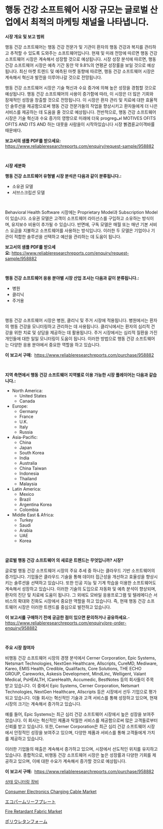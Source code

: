 <p><h1>행동 건강 소프트웨어 시장 규모는 글로벌 산업에서 최적의 마케팅 채널을 나타냅니다.</h1></p><p><strong>시장 개요 및 보고 범위</strong></p>
<p><p>행동 건강 소프트웨어는 행동 건강 전문가 및 기관이 환자의 행동 건강과 복지를 관리하고 추적할 수 있도록 도와주는 소프트웨어입니다. 현재 및 미래 전망에 따르면 행동 건강 소프트웨어 시장은 계속해서 성장할 것으로 예상됩니다. 시장 성장 분석에 따르면, 행동 건강 소프트웨어 시장은 예측 기간 동안 약 9.8%의 연평균 성장률을 보일 것으로 예상됩니다. 최신 마켓 트렌드 및 예측된 마켓 동향에 따르면, 행동 건강 소프트웨어 시장은 계속해서 혁신과 발전을 이루어나갈 것으로 전망됩니다. </p><p>행동 건강 소프트웨어 시장은 기술 혁신과 수요 증가에 의해 높은 성장을 경험할 것으로 예상됩니다. 행동 건강 소프트웨어의 사용이 증가함에 따라, 이 시장은 더 많은 기회와 잠재적인 성장을 창출할 것으로 전망됩니다. 이 시장은 환자 관리 및 치료에 대한 효율적인 솔루션을 제공함으로써 행동 건강 전문가들의 작업을 향상시키고 환자들에게 더 나은 서비스를 제공하는 데 도움을 줄 것으로 예상됩니다. 전반적으로, 행동 건강 소프트웨어 시장은 기술 혁신과 수요 증가의 영향으로 미래에 더욱 progregاف MOTIVES OFITS OFITS AND ITS AND 하는 대못을 사람을이 시작하있습니다 시장 삙겸륜교이객바률 때문에다.</p></p>
<p><strong>보고서의 샘플 PDF를 받으세요:</strong> <a href="https://www.reliableresearchreports.com/enquiry/request-sample/958882">https://www.reliableresearchreports.com/enquiry/request-sample/958882</a></p>
<p>&nbsp;</p>
<p><strong>시장 세분화</strong></p>
<p><strong>행동 건강 소프트웨어 유형별 시장 분석은 다음과 같이 분류됩니다.:</strong></p>
<p><ul><li>소유권 모델</li><li>서브스크립션 모델</li></ul></p>
<p>&nbsp;</p>
<p><p>Behavioral Health Software 시장에는 Proprietary Model과 Subscription Model이 있습니다. 소유권 모델은 고객이 소프트웨어 라이선스를 구입하고 소유하는 방식이며, 유지보수 비용이 추가될 수 있습니다. 반면에, 구독 모델은 매월 또는 매년 기본 서비스 요금을 지불하고 소프트웨어를 사용하는 방식입니다. 이러한 두 모델은 기업이나 기관이 적합한 솔루션을 선택하고 예산을 관리하는 데 도움이 됩니다.</p></p>
<p><strong>보고서의 샘플 PDF를 받으세요:</strong>&nbsp;<a href="https://www.reliableresearchreports.com/enquiry/request-sample/958882">https://www.reliableresearchreports.com/enquiry/request-sample/958882</a></p>
<p>&nbsp;</p>
<p><strong> 행동 건강 소프트웨어 응용 분야별 시장 산업 조사는 다음과 같이 분류됩니다.:</strong></p>
<p><ul><li>병원</li><li>클리닉</li><li>주거용</li></ul></p>
<p>&nbsp;</p>
<p><p>행동 건강 소프트웨어 시장은 병원, 클리닉 및 주거 시장에 적용됩니다. 병원에서는 환자의 행동 건강을 모니터링하고 관리하는 데 사용됩니다. 클리닉에서는 환자의 심리적 건강을 위한 치료 및 상담을 제공하는 데 활용됩니다. 주거 시장에서는 심리적 질환을 가진 개인들에 대한 일일 모니터링이 도움이 됩니다. 이러한 방법으로 행동 건강 소프트웨어는 다양한 응용 분야에서 중요한 역할을 하고 있습니다.</p></p>
<p><strong>이 보고서 구매:</strong>&nbsp; <a href="https://www.reliableresearchreports.com/purchase/958882">https://www.reliableresearchreports.com/purchase/958882</a></p>
<p>&nbsp;</p>
<p><strong>지역 측면에서 행동 건강 소프트웨어 지역별로 이용 가능한 시장 플레이어는 다음과 같습니다.:</strong></p>
<p><ul>
    <li>
        North America:
        <ul>
            <li>United States</li>
            <li>Canada</li>
        </ul>
    </li>
    <li>
        Europe:
        <ul>
            <li>Germany</li>
            <li>France</li>
            <li>U.K.</li>
            <li>Italy</li>
            <li>Russia</li>
        </ul>
    </li>
    <li>
        Asia-Pacific:
        <ul>
            <li>China</li>
            <li>Japan</li>
            <li>South Korea</li>
            <li>India</li>
            <li>Australia</li>
            <li>China Taiwan</li>
            <li>Indonesia</li>
            <li>Thailand</li>
            <li>Malaysia</li>
        </ul>
    </li>
    <li>
        Latin America:
        <ul>
            <li>Mexico</li>
            <li>Brazil</li>
            <li>Argentina Korea</li>
            <li>Colombia</li>
        </ul>
    </li>
    <li>
        Middle East & Africa:
        <ul>
            <li>Turkey</li>
            <li>Saudi</li>
            <li>Arabia</li>
            <li>UAE</li>
            <li>Korea</li>
        </ul>
    </li>
    </ul></p>
<p>&nbsp;</p>
<p><strong>글로벌 행동 건강 소프트웨어 의 새로운 트렌드는 무엇입니까? 시장?</strong></p>
<p><p>글로벌 행동 건강 소프트웨어 시장의 주요 추세 중 하나는 클라우드 기반 소프트웨어의 증가입니다. 기업들은 클라우드 기술을 통해 데이터 접근성을 개선하고 효율성을 향상시키는 솔루션을 선택하고 있습니다. 또한 인공 지능 및 기계 학습을 이용한 소프트웨어도 계속해서 성장하고 있습니다. 이러한 기술의 도입으로 자동화 및 예측 분석이 향상되며, 환자의 진단 및 치료에 도움이 됩니다. 그 외에도 모바일 응용프로그램 및 텔레메디슨 서비스의 확대와 진화도 시장에서 중요한 역할을 하고 있습니다.  즉, 현재 행동 건강 소프트웨어 시장은 이러한 트렌드를 중심으로 발전하고 있습니다.</p></p>
<p><strong>이 보고서를 구매하기 전에 궁금한 점이 있으면 문의하거나 공유하세요.</strong>- <a href="https://www.reliableresearchreports.com/enquiry/pre-order-enquiry/958882">https://www.reliableresearchreports.com/enquiry/pre-order-enquiry/958882</a></p>
<p>&nbsp;</p>
<p><strong>주요 시장 참여자</strong></p>
<p><p>비행동 건강 소프트웨어 시장의 경쟁 분석에서 Cerner Corporation, Epic Systems, Netsmart Technologies, NextGen Healthcare, Allscripts, CureMD, Mediware, Kareo, EMIS Health, Credible, Qualifacts, Core Solutions, THE ECHO GROUP, Careworks, Askesis Development, MindLinc, Welligent, Valant Medical, PsHEALTH, ICareHealth, Accumedic, BestNotes 등의 회사들이 주목 받고 있습니다. 이 중에서 Epic Systems, Cerner Corporation, Netsmart Technologies, NextGen Healthcare, Allscripts 등은 시장에서 선두 기업으로 평가되고 있습니다. 이들 회사는 혁신적인 기술과 고객 서비스를 통해 성장하고 있으며, 현재 시장의 크기는 계속해서 증가하고 있습니다.</p><p>예를 들어, Epic Systems는 최근 심리 건강 소프트웨어 시장에서 높은 성장을 보여주었습니다. 이 회사는 혁신적인 제품과 탁월한 서비스를 제공함으로써 많은 고객들로부터 신뢰를 받고 있습니다. 또한, Cerner Corporation은 최근 심리 건강 소프트웨어 시장에서 안정적인 성장을 보여주고 있으며, 다양한 제품과 서비스를 통해 고객들에게 가치를 제공하고 있습니다.</p><p>이러한 기업들의 매출은 계속해서 증가하고 있으며, 시장에서 선도적인 위치를 유지하고 있습니다. 종합적으로, 비행동 건강 소프트웨어 시장은 높은 성장률과 다양한 기회를 제공하고 있으며, 이에 대한 수요가 계속해서 증가할 것으로 예상됩니다.</p></p>
<p><strong>이 보고서 구매:</strong>&nbsp;&nbsp;<a href="https://www.reliableresearchreports.com/purchase/958882">https://www.reliableresearchreports.com/purchase/958882</a></p>
<p><p><a href="https://github.com/nuekbpymrrz5/Market-Research-Report-List-1/blob/main/8971718187164.md">상태 모니터링 장비</a></p><p><a href="https://view.publitas.com/reportprime-1/consumer-electronics-charging-cable-market-provides-detailed-segmentation-of-this-market-based-on-type-application-and-region-and-forecast-for-the-period-from-2024-2031/">Consumer Electronics Charging Cable Market</a></p><p><a href="https://github.com/jkjreqjscoxx7/Market-Research-Report-List-1/blob/main/8674588187289.md">エコパームリーフプレート</a></p><p><a href="https://sulfuric-clavicle-d39.notion.site/Fire-Retardant-Fabric-Market-Size-2024-2031-Global-Industrial-Analysis-Key-Geographical-Regions--7ac8650b1d3f45df9589f07aefcdf4ac">Fire Retardant Fabric Market</a></p><p><a href="https://medium.com/@woodrowpfeffer1914/%E3%83%9D%E3%83%AA%E3%82%A6%E3%83%AC%E3%82%BF%E3%83%B3%E3%83%95%E3%82%A9%E3%83%BC%E3%83%A0%E5%B8%82%E5%A0%B4%E3%81%AE%E5%88%86%E6%9E%90-%E3%82%B0%E3%83%AD%E3%83%BC%E3%83%90%E3%83%AB%E7%94%A3%E6%A5%AD%E3%81%AE%E8%A6%96%E7%82%B9%E3%81%A8%E4%BA%88%E6%B8%AC-2024%E5%B9%B4%E3%81%8B%E3%82%892031%E5%B9%B4-73affeee7e15">ポリウレタンフォーム</a></p></p>
